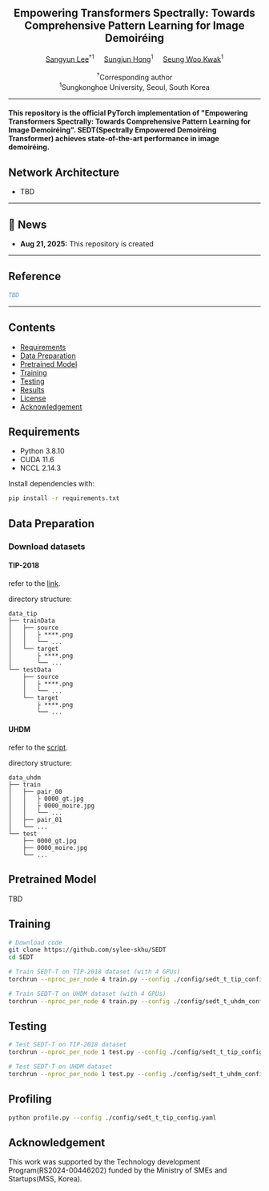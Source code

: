 <div align="center">
<h2>Empowering Transformers Spectrally: Towards Comprehensive Pattern Learning for Image Demoir&eacute;ing</h2>

<div>    
    <a href='https://sylee-skhu.github.io/' target='_blank'>Sangyun Lee</a><sup>†1</sup>&nbsp&nbsp&nbsp&nbsp;
    <a href='mailto:sjhong@skhu.ac.kr' target='_blank'>Sungjun Hong</a><sup>1</sup>&nbsp&nbsp&nbsp&nbsp;
    <a href='mailto:swkwak@skhu.ac.kr' target='_blank'>Seung Woo Kwak</a><sup>1</sup>
</div>
<br>
<div>
    <sup>†</sup>Corresponding author</span>
</div>
<div>
    <sup>1</sup>Sungkonghoe University, Seoul, South Korea</span>
</div>
</div>

---

<h4>
This repository is the official PyTorch implementation of "Empowering Transformers Spectrally: Towards Comprehensive Pattern Learning for Image Demoir&eacute;ing". SEDT(Spectrally Empowered Demoir&eacute;ing Transformer) achieves state-of-the-art performance in image demoir&eacute;ing.
</h4>

## Network Architecture
- TBD

---
## 📧 News
- **Aug 21, 2025:** This repository is created

---
## Reference
```BibTeX
TBD
```
---

## Contents
- [Requirements](#requirements)
- [Data Preparation](#data-preparation)
- [Pretrained Model](#pretrained-model)
- [Training](#training)
- [Testing](#testing)
- [Results](#results)
- [License](#license)
- [Acknowledgement](#acknowledgement)

## Requirements
- Python 3.8.10
- CUDA 11.6
- NCCL 2.14.3

Install dependencies with:

```bash
pip install -r requirements.txt
```

## Data Preparation

### Download datasets

#### TIP-2018
refer to the [link](https://huggingface.co/datasets/zxbsmk/TIP-2018/tree/main).

directory structure:
```
data_tip
├── trainData
│   ├── source
│   │   ├ ****.png
│   │   └── ...
│   └── target
│       ├ ****.png
│       └── ...
└── testData
    ├── source
    │   ├ ****.png
    │   └── ...
    └── target
        ├ ****.png
        └── ...
```

#### UHDM
refer to the [script](scripts/download_uhdm.sh).

directory structure:
```
data_uhdm
├── train
│   ├── pair_00
│   │   ├ 0000_gt.jpg
│   │   ├ 0000_moire.jpg
│   │   └── ...
│   ├── pair_01
│   └── ...
└── test
    ├── 0000_gt.jpg
    ├── 0000_moire.jpg
    └── ...
```

## Pretrained Model

TBD

## Training
```bash
# Download code
git clone https://github.com/sylee-skhu/SEDT
cd SEDT

# Train SEDT-T on TIP-2018 dataset (with 4 GPUs)
torchrun --nproc_per_node 4 train.py --config ./config/sedt_t_tip_config.yaml

# Train SEDT-T on UHDM dataset (with 4 GPUs)
torchrun --nproc_per_node 4 train.py --config ./config/sedt_t_uhdm_config.yaml
```

## Testing
```bash
# Test SEDT-T on TIP-2018 dataset
torchrun --nproc_per_node 1 test.py --config ./config/sedt_t_tip_config.yaml

# Test SEDT-T on UHDM dataset
torchrun --nproc_per_node 1 test.py --config ./config/sedt_t_uhdm_config.yaml
```

## Profiling
```bash
python profile.py --config ./config/sedt_t_tip_config.yaml
```

## Acknowledgement
This work was supported by the Technology development Program(RS2024-00446202) funded by the Ministry of SMEs and Startups(MSS, Korea).